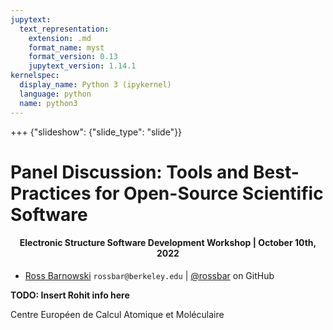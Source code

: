 ```yaml
---
jupytext:
  text_representation:
    extension: .md
    format_name: myst
    format_version: 0.13
    jupytext_version: 1.14.1
kernelspec:
  display_name: Python 3 (ipykernel)
  language: python
  name: python3
---
```


+++ {"slideshow": {"slide_type": "slide"}}


# Panel Discussion: Tools and Best-Practices for Open-Source Scientific Software

<center>

#### Electronic Structure Software Development Workshop | October 10th, 2022

</center>

 - [Ross Barnowski](https://bids.berkeley.edu/people/ross-barnowski) `rossbar@berkeley.edu` | [@rossbar](https://github.com/rossbar) on GitHub

**TODO: Insert Rohit info here**


Centre Européen de Calcul Atomique et Moléculaire
